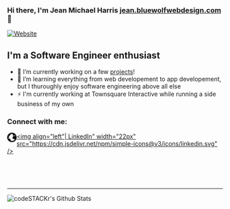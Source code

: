 ### Hi there, I'm Jean Michael Harris [jean.bluewolfwebdesign.com][website] 👋

[![Website](https://img.shields.io/website?label=jean.bluewolfwebdesign.com&style=for-the-badge&url=https%3A%2F%2Fjean.bluewolfwebdesign.com)](https://jean.bluewolfwebdesign.com)

## I'm a Software Engineer enthusiast

- 🔭 I’m currently working on a few [projects][website]!
- 🌱 I’m learning everything from web developement to app developement, but I thuroughly enjoy software engineering above all else
- ⚡ I'm currently working at Townsquare Interactive while running a side business of my own

### Connect with me:

[<img align="left" width="22px" src="https://raw.githubusercontent.com/iconic/open-iconic/master/svg/globe.svg" />][website]
[<img align="left"| LinkedIn" width="22px" src="https://cdn.jsdelivr.net/npm/simple-icons@v3/icons/linkedin.svg" />][linkedin]

<br />

<br />
<br />

---

  <img align="left" alt="codeSTACKr's Github Stats" src="https://github-readme-stats.codestackr.vercel.app/api?username=SoftwareEngineerJeanHarris&show_icons=true&hide_border=true" />


[website]: https://jean.bluewolfwebdesign.com
[linkedin]: https://linkedin.com/in/codeSTACKr
